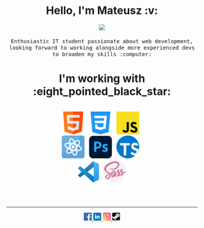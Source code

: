 <div align="center">
  <h1> Hello, I'm Mateusz :v: </h1> 

<p>
  <img src="https://media2.giphy.com/media/vzO0Vc8b2VBLi/giphy.gif" width=300>
  <br><br>
  <samp>
   Enthusiastic IT student passionate about web development, looking forward to working alongside more experienced devs to broaden my skills  :computer:
  </samp>
</p>

  <h1> I'm working with :eight_pointed_black_star: </h1>
  <br>
  
  <img src="https://raw.githubusercontent.com/totylkopierdola/totylkopierdola/main/img/html.png" width=60>
  &nbsp;
  <img src="https://raw.githubusercontent.com/totylkopierdola/totylkopierdola/main/img/css.png" width=60>
  &nbsp;
  <img src="https://raw.githubusercontent.com/totylkopierdola/totylkopierdola/main/img/js.png" width=60>
  &nbsp;
  
  <br />
  <img src="https://raw.githubusercontent.com/totylkopierdola/totylkopierdola/6d9aad467f6db0884de1a3501c96a4bd31ef1c9a/img/react.svg" width=60>
  &nbsp;
  <img src="https://raw.githubusercontent.com/totylkopierdola/totylkopierdola/main/img/ps.png" width=60>
  &nbsp;
  <img src="https://raw.githubusercontent.com/totylkopierdola/totylkopierdola/87bc170c983e1add6bd4a614ccab1b758a010f9a/img/typescript.svg" width=60>
  &nbsp;
  <br />
  
  <img src="https://raw.githubusercontent.com/totylkopierdola/totylkopierdola/main/img/vsc.png" width=55>
  &nbsp;
  <img src="https://raw.githubusercontent.com/totylkopierdola/totylkopierdola/7e744dad26824b0949474b5c4b23cd9da6571f31/img/sass.svg" width=60>



<br><br>
<hr>

  <a href="https://www.facebook.com/pierdolaq/">
    <img alt="fb" width="21px" src="https://raw.githubusercontent.com/totylkopierdola/totylkopierdola/9c6ec7af99a8db067f6a9a4192b4253abdf2cb76/img/facebook.svg" />
  </a>
  <a href="https://www.linkedin.com/in/mateusz-kudraj-ab606a1ba/">
    <img alt="Vedant Jajoo Linkdin" width="21px" src="https://raw.githubusercontent.com/edent/SuperTinyIcons/099dc12b59179d07d534069bc8551718f786d91a/images/svg/linkedin.svg" />
  </a>
  <a href="https://www.instagram.com/totylkopierdola/">
    <img alt="insta" width="21px" src="https://raw.githubusercontent.com/totylkopierdola/totylkopierdola/9c6ec7af99a8db067f6a9a4192b4253abdf2cb76/img/instagram.svg" />
  </a>
  <a href="https://steamcommunity.com/id/shorstky7/">
    <img alt="" width="21px" src="https://raw.githubusercontent.com/totylkopierdola/totylkopierdola/9c6ec7af99a8db067f6a9a4192b4253abdf2cb76/img/steam-logo.svg" />
  </a>
  <br><br>
</div>
